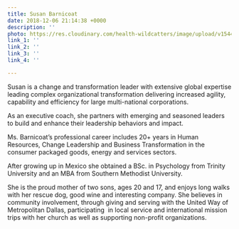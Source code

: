 ```yaml
---
title: Susan Barnicoat
date: 2018-12-06 21:14:38 +0000
description: ''
photo: https://res.cloudinary.com/health-wildcatters/image/upload/v1544197319/image.png
link_1: ''
link_2: ''
link_3: ''
link_4: ''

---
```

Susan is a change and transformation leader with extensive global expertise leading complex organizational transformation delivering increased agility, capability and efficiency for large multi-national corporations.

As an executive coach, she partners with emerging and seasoned leaders to build and enhance their leadership behaviors and impact. 

Ms. Barnicoat’s professional career includes 20+ years in Human Resources, Change Leadership and Business Transformation in the consumer packaged goods, energy and services sectors.

After growing up in Mexico she obtained a BSc. in Psychology from Trinity University and an MBA from Southern Methodist University.

She is the proud mother of two sons, ages 20 and 17, and enjoys long walks with her rescue dog, good wine and interesting company. She believes in community involvement, through giving and serving with the United Way of Metropolitan Dallas, participating  in local service and international mission trips with her church as well as supporting non-profit organizations.